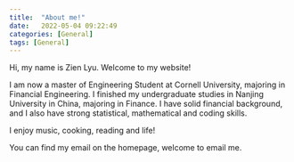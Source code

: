 ```yaml
---
title:  "About me!"
date:   2022-05-04 09:22:49
categories: [General]
tags: [General]
---
```

Hi, my name is Zien Lyu. Welcome to my website!

I am now a master of Engineering Student at Cornell University, majoring in Financial Engineering.
I finished my undergraduate studies in Nanjing University in China, majoring in Finance.
I have solid financial background, and I also have strong statistical, mathematical and coding skills.

I enjoy music, cooking, reading and life!

You can find my email on the homepage, welcome to email me.
